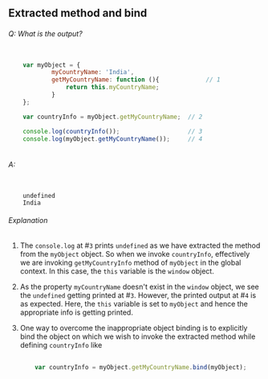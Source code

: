 ## Extracted method and bind

###### Q: What is the output?

```js

	var myObject = {
    		myCountryName: 'India',
    		getMyCountryName: function (){			   // 1
        		return this.myCountryName;
    		}
	};

	var countryInfo = myObject.getMyCountryName;  // 2

	console.log(countryInfo());	                  // 3
	console.log(myObject.getMyCountryName());	  // 4
	
```

###### A: 

```	
	
	undefined
	India	

```

###### Explanation

1. The `console.log` at #`3` prints `undefined` as we have extracted the method from the `myObject` object. So when we invoke `countryInfo`, effectively we are invoking `getMyCountryInfo` method of `myObject` in the global context. In this case, the `this` variable is the `window` object.
2. As the property `myCountryName` doesn't exist in the `window` object, we see the `undefined` getting printed at #`3`. However, the printed output at #`4` is as expected. Here, the `this` variable is set to `myObject` and hence the appropriate info is getting printed.
3. One way to overcome the inappropriate object binding is to explicitly bind the object on which we wish to invoke the extracted method while defining `countryInfo` like

	```js
		
		var countryInfo = myObject.getMyCountryName.bind(myObject);
		
	``` 
